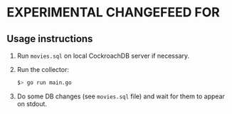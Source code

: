 # EXPERIMENTAL CHANGEFEED FOR

## Usage instructions

1. Run `movies.sql` on local CockroachDB server if necessary.

2. Run the collector:

    ```bash
    $> go run main.go
    ```

3. Do some DB changes (see `movies.sql` file) and wait for them to appear on stdout.